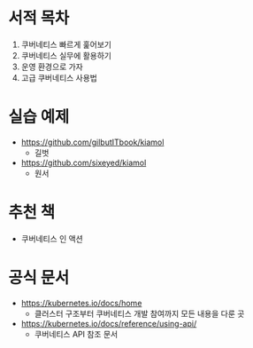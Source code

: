# 서적 목차
1. 쿠버네티스 빠르게 훑어보기
2. 쿠버네티스 실무에 활용하기
3. 운영 환경으로 가자
4. 고급 쿠버네티스 사용법

# 실습 예제
- https://github.com/gilbutITbook/kiamol
  - 길벗
- https://github.com/sixeyed/kiamol
  - 원서

# 추천 책
- 쿠버네티스 인 액션
# 공식 문서
- https://kubernetes.io/docs/home
  - 클러스터 구조부터 쿠버네티스 개발 참여까지 모든 내용을 다룬 곳
- https://kubernetes.io/docs/reference/using-api/
  - 쿠버네티스 API 참조 문서